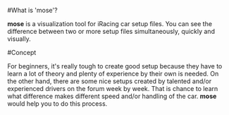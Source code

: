 #What is 'mose'?

**mose** is a visualization tool for iRacing car setup files. 
You can see the difference between two or more setup files simultaneously, quickly and visually.

#Concept

For beginners, it's really tough to create good setup because they have to learn a lot of theory and
plenty of experience by their own is needed.
On the other hand, there are some nice setups created by talented and/or experienced drivers on
the forum week by week.
That is chance to learn what difference makes different speed and/or handling of the car.
**mose** would help you to do this process.

